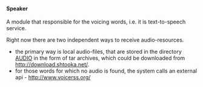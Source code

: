 #### Speaker

A module that responsible for the voicing words, i.e. it is text-to-speech service.

Right now there are two independent ways to receive audio-resources.
- the primary way is local audio-files, that are stored in the directory [AUDIO](../audio) in the form of tar archives, which could be downloaded from http://download.shtooka.net/.
- for those words for which no audio is found, the system calls an external api - http://www.voicerss.org/  

